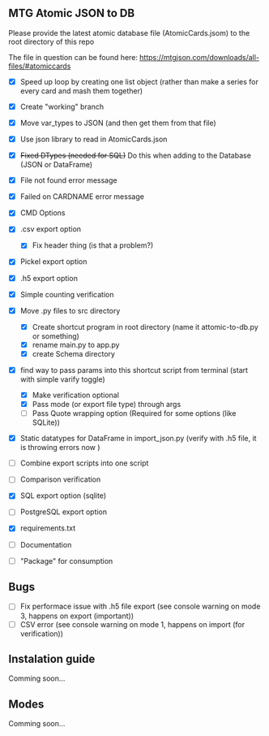 ## MTG Atomic JSON to DB

Please provide the latest atomic database file (AtomicCards.jsom) to the root directory of this repo

The file in question can be found here:
https://mtgjson.com/downloads/all-files/#atomiccards


- [X] Speed up loop by creating one list object (rather than make a series for every card and mash them together) 
- [X] Create "working" branch
- [X] Move var_types to JSON (and then get them from that file)
- [X] Use json library to read in AtomicCards.json
- [X] <del>Fixed DTypes (needed for SQL)</del> Do this when adding to the Database (JSON or DataFrame)
- [X] File not found error message
- [X] Failed on CARDNAME error message
- [X] CMD Options
- [X] .csv export option
    - [X] Fix header thing (is that a problem?)
- [X] Pickel export option
- [X] .h5 export option
- [X] Simple counting verification
- [X] Move .py files to src directory
    - [X] Create shortcut program in root directory (name it attomic-to-db.py or something)
    - [X] rename main.py to app.py
    - [X] create Schema directory
- [X] find way to pass params into this shortcut script from terminal (start with simple varify toggle)
    - [X] Make verification optional
    - [X] Pass mode (or export file type) through args
    - [ ] Pass Quote wrapping option (Required for some options (like SQLite))
- [X] Static datatypes for DataFrame in import_json.py (verify with .h5 file, it is throwing errors now )
- [ ] Combine export scripts into one script
- [ ] Comparison verification
- [X] SQL export option (sqlite)
- [ ] PostgreSQL export option
- [X] requirements.txt
- [ ] Documentation
- [ ] "Package" for consumption


## Bugs
- [ ] Fix performace issue with .h5 file export (see console warning on mode 3, happens on export (important))
- [ ] CSV error (see console warning on mode 1, happens on import (for verification))
## Instalation guide
Comming soon...

## Modes
Comming soon...
